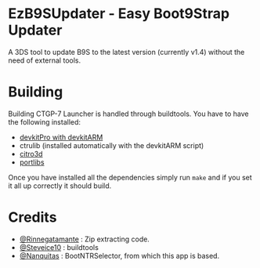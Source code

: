 # EzB9SUpdater - Easy Boot9Strap Updater
A 3DS tool to update B9S to the latest version (currently v1.4) without the need of external tools.

# Building
Building CTGP-7 Launcher is handled through buildtools. You have to have the following installed:
- [devkitPro with devkitARM](https://sourceforge.net/projects/devkitpro/files/Automated%20Installer/)
- ctrulib (installed automatically with the devkitARM script)
- [citro3d](https://github.com/fincs/citro3d)
- [portlibs](https://github.com/devkitPro/3ds_portlibs)

Once you have installed all the dependencies simply run `make` and if you set it all up correctly it should build.

# Credits
- [@Rinnegatamante](https://github.com/Rinnegatamante) : Zip extracting code.
- [@Steveice10](https://github.com/Steveice10) : buildtools
- [@Nanquitas](https://github.com/Nanquitas) : BootNTRSelector, from which this app is based.
